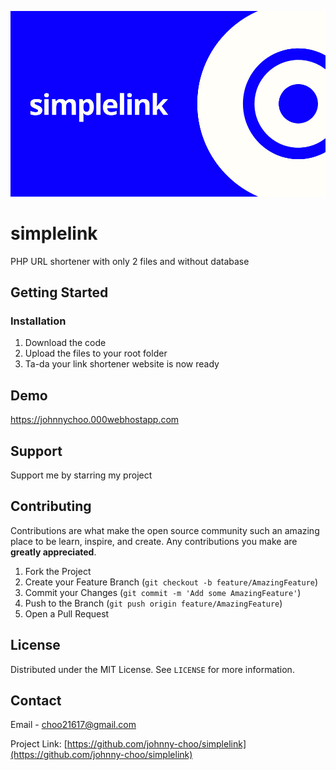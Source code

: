 <!-- simplelink -->
![simplelink](simplelink.png)
# simplelink
PHP URL shortener with only 2 files and without database

<!-- GETTING STARTED -->
## Getting Started

### Installation

1. Download the code
2. Upload the files to your root folder
3. Ta-da your link shortener website is now ready



<!-- DEMO -->
## Demo

https://johnnychoo.000webhostapp.com

<!-- SUPPORT -->
## Support
Support me by starring my project


<!-- CONTRIBUTING -->
## Contributing

Contributions are what make the open source community such an amazing place to be learn, inspire, and create. Any contributions you make are **greatly appreciated**.


1. Fork the Project
2. Create your Feature Branch (`git checkout -b feature/AmazingFeature`)
3. Commit your Changes (`git commit -m 'Add some AmazingFeature'`)
4. Push to the Branch (`git push origin feature/AmazingFeature`)
5. Open a Pull Request


<!-- LICENSE -->
## License

Distributed under the MIT License. See `LICENSE` for more information.



<!-- CONTACT -->
## Contact

Email - choo21617@gmail.com

Project Link: [https://github.com/johnny-choo/simplelink](https://github.com/johnny-choo/simplelink)
